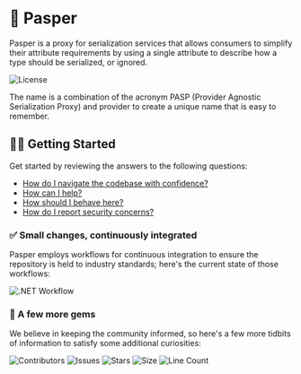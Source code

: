 # 🎨 Pasper

Pasper is a proxy for serialization services that allows consumers to simplify their attribute requirements by using a single attribute to describe how a type should be serialized, or ignored.

![License](https://img.shields.io/github/license/tacosontitan/Pasper?logo=github&style=for-the-badge)

The name is a combination of the acronym PASP (Provider Agnostic Serialization Proxy) and provider to create a unique name that is easy to remember.

## 💁‍♀️ Getting Started

Get started by reviewing the answers to the following questions:

- [How do I navigate the codebase with confidence?](http://pasper.tacosontitan.com)
- [How can I help?](./CONTRIBUTING.md)
- [How should I behave here?](./CODE_OF_CONDUCT.md)
- [How do I report security concerns?](./SECURITY.md)

### ✅ Small changes, continuously integrated

Pasper employs workflows for continuous integration to ensure the repository is held to industry standards; here's the current state of those workflows:

![.NET Workflow](https://img.shields.io/github/actions/workflow/status/tacosontitan/Pasper/dotnet.yml?label=Build%20and%20Test&logo=dotnet&style=for-the-badge)

### 💎 A few more gems

We believe in keeping the community informed, so here's a few more tidbits of information to satisfy some additional curiosities:

![Contributors](https://img.shields.io/github/contributors/tacosontitan/Pasper?logo=github&style=for-the-badge)
![Issues](https://img.shields.io/github/issues/tacosontitan/Pasper?logo=github&style=for-the-badge)
![Stars](https://img.shields.io/github/stars/tacosontitan/Pasper?logo=github&style=for-the-badge)
![Size](https://img.shields.io/github/languages/code-size/tacosontitan/Pasper?logo=github&style=for-the-badge)
![Line Count](https://img.shields.io/tokei/lines/github/tacosontitan/Pasper?logo=github&style=for-the-badge)
